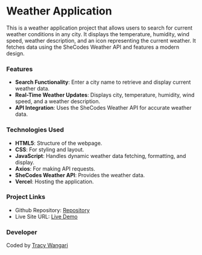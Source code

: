 # Weather Application

 This is a weather application project that allows users to search for current weather conditions in any city. It displays the temperature, humidity, wind speed, weather description, and an icon representing the current weather. It fetches data using the SheCodes Weather API and features a modern design.


### Features

* **Search Functionality**: Enter a city name to retrieve and display current weather data.
* **Real-Time Weather Updates**: Displays city, temperature, humidity, wind speed, and a weather description.
* **API Integration**: Uses the SheCodes Weather API for accurate weather data.


### Technologies Used

* **HTML5**: Structure of the webpage.
* **CSS**: For styling and layout.
* **JavaScript**: Handles dynamic weather data fetching, formatting, and display.
* **Axios**: For making API requests.
* **SheCodes Weather API**: Provides the weather data.
* **Vercel**: Hosting the application.

### Project Links

- Github Repository: [Repository](https://github.com/26TracyNjoroge/shecodes-weather-app-project)
- Live Site URL: [Live Demo](https://shecodes-weather-app-project.vercel.app/)

### Developer

Coded by [Tracy Wangari](https://github.com/26TracyNjoroge)







